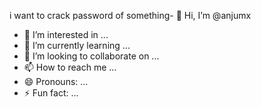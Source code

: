 i want to crack password of something- 👋 Hi, I’m @anjumx
- 👀 I’m interested in ...
- 🌱 I’m currently learning ...
- 💞️ I’m looking to collaborate on ...
- 📫 How to reach me ...
- 😄 Pronouns: ...
- ⚡ Fun fact: ...

<!---
anjumx/anjumx is a ✨ special ✨ repository because its `README.md` (this file) appears on your GitHub profile.
You can click the Preview link to take a look at your changes.
--->
